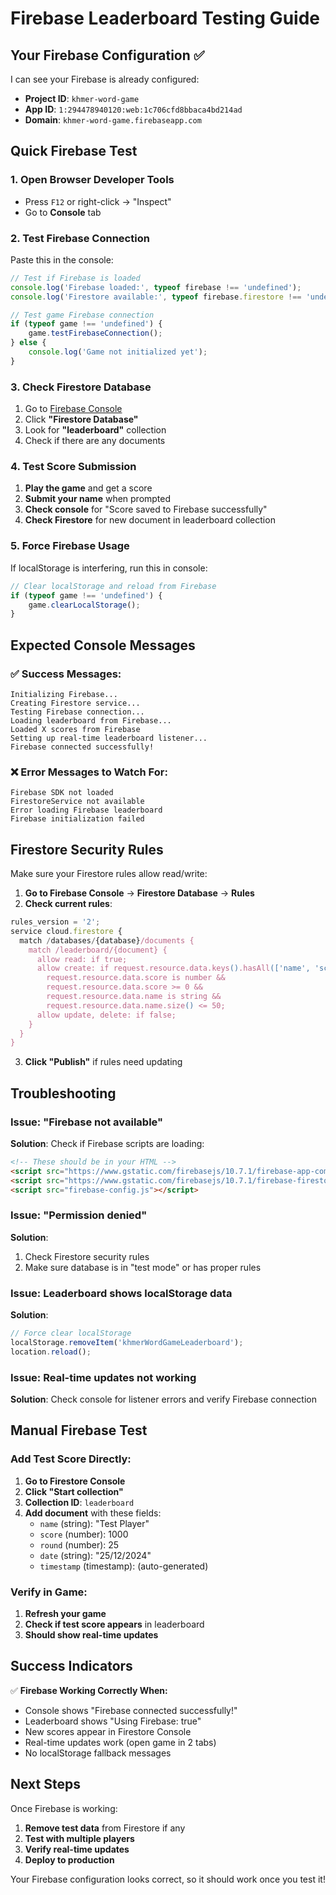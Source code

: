 # Firebase Leaderboard Testing Guide

## Your Firebase Configuration ✅
I can see your Firebase is already configured:
- **Project ID**: `khmer-word-game`
- **App ID**: `1:294478940120:web:1c706cfd8bbaca4bd214ad`
- **Domain**: `khmer-word-game.firebaseapp.com`

## Quick Firebase Test

### 1. Open Browser Developer Tools
- Press `F12` or right-click → "Inspect"
- Go to **Console** tab

### 2. Test Firebase Connection
Paste this in the console:
```javascript
// Test if Firebase is loaded
console.log('Firebase loaded:', typeof firebase !== 'undefined');
console.log('Firestore available:', typeof firebase.firestore !== 'undefined');

// Test game Firebase connection
if (typeof game !== 'undefined') {
    game.testFirebaseConnection();
} else {
    console.log('Game not initialized yet');
}
```

### 3. Check Firestore Database
1. Go to [Firebase Console](https://console.firebase.google.com/project/khmer-word-game)
2. Click **"Firestore Database"**
3. Look for **"leaderboard"** collection
4. Check if there are any documents

### 4. Test Score Submission
1. **Play the game** and get a score
2. **Submit your name** when prompted
3. **Check console** for "Score saved to Firebase successfully"
4. **Check Firestore** for new document in leaderboard collection

### 5. Force Firebase Usage
If localStorage is interfering, run this in console:
```javascript
// Clear localStorage and reload from Firebase
if (typeof game !== 'undefined') {
    game.clearLocalStorage();
}
```

## Expected Console Messages

### ✅ Success Messages:
```
Initializing Firebase...
Creating Firestore service...
Testing Firebase connection...
Loading leaderboard from Firebase...
Loaded X scores from Firebase
Setting up real-time leaderboard listener...
Firebase connected successfully!
```

### ❌ Error Messages to Watch For:
```
Firebase SDK not loaded
FirestoreService not available
Error loading Firebase leaderboard
Firebase initialization failed
```

## Firestore Security Rules

Make sure your Firestore rules allow read/write:

1. **Go to Firebase Console** → **Firestore Database** → **Rules**
2. **Check current rules**:

```javascript
rules_version = '2';
service cloud.firestore {
  match /databases/{database}/documents {
    match /leaderboard/{document} {
      allow read: if true;
      allow create: if request.resource.data.keys().hasAll(['name', 'score', 'round']) &&
        request.resource.data.score is number &&
        request.resource.data.score >= 0 &&
        request.resource.data.name is string &&
        request.resource.data.name.size() <= 50;
      allow update, delete: if false;
    }
  }
}
```

3. **Click "Publish"** if rules need updating

## Troubleshooting

### Issue: "Firebase not available"
**Solution**: Check if Firebase scripts are loading:
```html
<!-- These should be in your HTML -->
<script src="https://www.gstatic.com/firebasejs/10.7.1/firebase-app-compat.js"></script>
<script src="https://www.gstatic.com/firebasejs/10.7.1/firebase-firestore-compat.js"></script>
<script src="firebase-config.js"></script>
```

### Issue: "Permission denied"
**Solution**: 
1. Check Firestore security rules
2. Make sure database is in "test mode" or has proper rules

### Issue: Leaderboard shows localStorage data
**Solution**:
```javascript
// Force clear localStorage
localStorage.removeItem('khmerWordGameLeaderboard');
location.reload();
```

### Issue: Real-time updates not working
**Solution**: Check console for listener errors and verify Firebase connection

## Manual Firebase Test

### Add Test Score Directly:
1. **Go to Firestore Console**
2. **Click "Start collection"**
3. **Collection ID**: `leaderboard`
4. **Add document** with these fields:
   - `name` (string): "Test Player"
   - `score` (number): 1000
   - `round` (number): 25
   - `date` (string): "25/12/2024"
   - `timestamp` (timestamp): (auto-generated)

### Verify in Game:
1. **Refresh your game**
2. **Check if test score appears** in leaderboard
3. **Should show real-time updates**

## Success Indicators

✅ **Firebase Working Correctly When:**
- Console shows "Firebase connected successfully!"
- Leaderboard shows "Using Firebase: true"
- New scores appear in Firestore Console
- Real-time updates work (open game in 2 tabs)
- No localStorage fallback messages

## Next Steps

Once Firebase is working:
1. **Remove test data** from Firestore if any
2. **Test with multiple players**
3. **Verify real-time updates**
4. **Deploy to production**

Your Firebase configuration looks correct, so it should work once you test it!